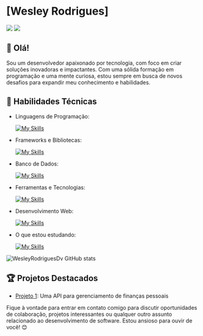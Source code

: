<div align="center">
  
</div>

# [Wesley Rodrigues]


<div> 
  <a href = "mailto:wesleyrodriiguesdev@gmail.com"><img src="https://img.shields.io/badge/-Gmail-%23333?style=for-the-badge&logo=gmail&logoColor=white" target="_blank"></a>
  <a href="https://www.linkedin.com/in/wesley-rodrigues-66b675304/" target="_blank"><img src="https://img.shields.io/badge/-LinkedIn-%230077B5?style=for-the-badge&logo=linkedin&logoColor=white" target="_blank"></a> 
  
</div>

## 👋 Olá!

Sou um desenvolvedor apaixonado por tecnologia, com foco em criar soluções inovadoras e impactantes. Com uma sólida formação em programação e uma mente curiosa, estou sempre em busca de novos desafios para expandir meu conhecimento e habilidades.

## 🚀 Habilidades Técnicas

- Linguagens de Programação: 

    [![My Skills](https://skillicons.dev/icons?i=javascript,typescript,python)](https://skillicons.dev)
- Frameworks e Bibliotecas: 

    [![My Skills](https://skillicons.dev/icons?i=nodejs,express)](https://skillicons.dev)
- Banco de Dados: 

    [![My Skills](https://skillicons.dev/icons?i=mysql,mongo)](https://skillicons.dev)
- Ferramentas e Tecnologias: 

    [![My Skills](https://skillicons.dev/icons?i=git,github,visualstudio)](https://skillicons.dev)
- Desenvolvimento Web:

    [![My Skills](https://skillicons.dev/icons?i=html,css,javascript)](https://skillicons.dev)
- O que estou estudando:

    [![My Skills](https://skillicons.dev/icons?i=aws,docker)](https://skillicons.dev)

![WesleyRodriguesDv GitHub stats](https://github-readme-stats.vercel.app/api?username=WesleyRodriguesDv&show_icons=true&theme=dark)

## 🏆 Projetos Destacados

- [Projeto 1](https://github.com/FinanceControlProject/API): Uma API para gerenciamento de finanças pessoais

Fique à vontade para entrar em contato comigo para discutir oportunidades de colaboração, projetos interessantes ou qualquer outro assunto relacionado ao desenvolvimento de software. Estou ansioso para ouvir de você! 😊
